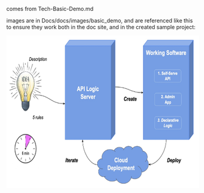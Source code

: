 comes from Tech-Basic-Demo.md

images are in Docs/docs/images/basic_demo, and are referenced like this to ensure they work both in the doc site, and in the created sample project:

<img src="https://github.com/ApiLogicServer/Docs/blob/main/docs/images/basic_demo/summary.jpeg?raw=true" height="400rm">